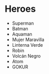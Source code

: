 # Heroes

* Superman
* Batman
* Aquaman
* Mujer Maravilla
* Linterna Verde
* Robin
* Volcán Negro
* Atom
* GOKUR
